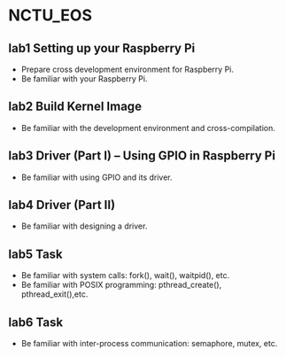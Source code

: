 # NCTU_EOS
## lab1 Setting up your Raspberry Pi
- Prepare cross development environment for Raspberry Pi.
- Be familiar with your Raspberry Pi.
## lab2 Build Kernel Image
- Be familiar with the development environment and cross-compilation.
## lab3 Driver (Part I) – Using GPIO in Raspberry Pi
- Be familiar with using GPIO and its driver.
## lab4 Driver (Part II)
- Be familiar with designing a driver.
## lab5 Task
- Be familiar with system calls: fork(), wait(), waitpid(), etc.
- Be familiar with POSIX programming: pthread_create(), pthread_exit(),etc.
## lab6 Task
- Be familiar with inter-process communication: semaphore, mutex, etc.
